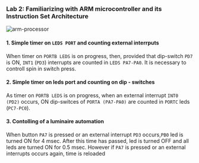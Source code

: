 ### Lab 2: Familiarizing with ARM  microcontroller and its Instruction Set Architecture

![arm-processor](https://user-images.githubusercontent.com/50829499/112064647-fbf79380-8b6b-11eb-86aa-8ed6cd905433.jpg)

#### 1. Simple timer on `LEDS PORT` and counting external interrputs 

When timer on `PORTB LEDS` is on progress, then, provided that dip-switch `PD7` is ON, `INT1` (`PD3`) interrupts are counted in `LEDS PΑ7-PΑ0`. It is necessary to controll spin in switch press.

#### 2. Simple timer on leds port and counting on dip - switches

As timer on `PORTB LEDS` is on progress, when an external interrupt `INT0 (PD2)` occurs, ON dip-switces of `PORTA (PA7-PA0)` are counted in `PORTC` leds (`PC7-PC0`).


#### 3. Contolling of a luminaire automation  

When button `PA7` is pressed or an external interrupt `PD3` occurs,`PB0` led is turned  ON for 4 msec. After this time has passed, led is turned OFF and all leds are turned ON for 0.5 msec. However if `PA7` is pressed or an external interrupts occurs again, time is reloaded
